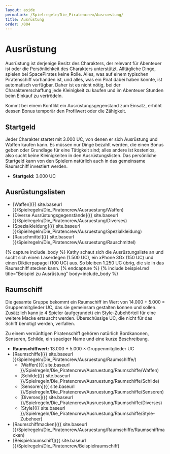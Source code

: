 ```yaml
---
layout: aside
permalink: /Spielregeln/Die_Piratencrew/Ausruestung/
title: Ausrüstung
order: /004
---
```


# Ausrüstung

Ausrüstung ist derjenige Besitz des Charakters, der relevant für Abenteuer ist oder die Persönlichkeit des Charakters unterstützt. Alltägliche Dinge, spielen bei SpacePirates keine Rolle. Alles, was auf einem typischen Piratenschiff vorhanden ist, und alles, was ein Pirat dabei haben könnte, ist automatisch verfügbar. Daher ist es nicht nötig, bei der Charaktererschaffung jede Kleinigkeit zu kaufen und im Abenteuer Stunden beim Einkauf zu vertrödeln.

Kommt bei einem Konflikt ein Ausrüstungsgegenstand zum Einsatz, erhöht dessen Bonus temporär den Profilwert oder die Zähigkeit.

## Startgeld

Jeder Charakter startet mit 3.000 UC, von denen er sich Ausrüstung und Waffen kaufen kann. Es müssen nur Dinge bezahlt werden, die einen Bonus geben oder Grundlage für eine Tätigkeit sind; alles andere ist kostenlos, also sucht keine Kleinigkeiten in den Ausrüstungslisten. Das persönliche Startgeld kann von den Spielern natürlich auch in das gemeinsame Raumschiff investiert werden.

- **Startgeld:** 3.000 UC

## Ausrüstungslisten

- [Waffen]({{ site.baseurl }}/Spielregeln/Die_Piratencrew/Ausruestung/Waffen)
- [Diverse Ausrüstungsgegenstände]({{ site.baseurl }}/Spielregeln/Die_Piratencrew/Ausruestung/Diverses)
- [Spezialkleidung]({{ site.baseurl }}/Spielregeln/Die_Piratencrew/Ausruestung/Spezialkleidung)
- [Rauschmittel]({{ site.baseurl }}/Spielregeln/Die_Piratencrew/Ausruestung/Rauschmittel)

{% capture include_body %}
Kathy schaut sich die Ausrüstungsliste an und sucht sich einen Laserdegen (1.500 UC), ein xPhone 3Gx (150 UC) und einen Diktierpapagei (100 UC) aus. So bleiben 1.250 UC übrig, die sie in das Raumschiff stecken kann.
{% endcapture %}
{% include beispiel.md title="Beispiel zu Ausrüstung" body=include_body %}

## Raumschiff

Die gesamte Gruppe bekommt ein Raumschiff im Wert von 14.000 + 5.000 × Gruppenmitglieder UC, das sie gemeinsam gestalten können und sollen. Zusätzlich kann je 4 Spieler (aufgerundet) ein Style-Zubehörteil für eine weitere Macke ertauscht werden. Überschüssige UC, die nicht für das Schiff benötigt werden, verfallen.

Zu einem vernünftigen Piratenschiff gehören natürlich Bordkanonen, Sensoren, Schilde, ein spaciger Name und eine kurze Beschreibung.

- **Raumschiffwert:** 13.000 + 5.000 × Gruppenmitglieder UC
- [Raumschiffe]({{ site.baseurl }}/Spielregeln/Die_Piratencrew/Ausruestung/Raumschiffe/)
  - [Waffen]({{ site.baseurl }}/Spielregeln/Die_Piratencrew/Ausruestung/Raumschiffe/Waffen)
  - [Schilde]({{ site.baseurl }}/Spielregeln/Die_Piratencrew/Ausruestung/Raumschiffe/Schilde)
  - [Sensoren]({{ site.baseurl }}/Spielregeln/Die_Piratencrew/Ausruestung/Raumschiffe/Sensoren)
  - [Diverses]({{ site.baseurl }}/Spielregeln/Die_Piratencrew/Ausruestung/Raumschiffe/Diverses)
  - [Style]({{ site.baseurl }}/Spielregeln/Die_Piratencrew/Ausruestung/Raumschiffe/Style-Zubehoer)
- [Raumschiffmacken]({{ site.baseurl }}/Spielregeln/Die_Piratencrew/Ausruestung/Raumschiffe/Raumschiffmacken)
- [Beispielraumschiff]({{ site.baseurl }}/Spielregeln/Die_Piratencrew/Beispielraumschiff)
